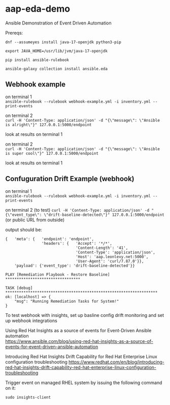# aap-eda-demo
Ansible Demonstration of Event Driven Automation

Prereqs:

`dnf --assumeyes install java-17-openjdk python3-pip`  

`export JAVA_HOME=/usr/lib/jvm/java-17-openjdk`  

`pip install ansible-rulebook`  

`ansible-galaxy collection install ansible.eda`  


## Webhook example
on terminal 1  
`ansible-rulebook --rulebook webhook-example.yml -i inventory.yml --print-events`  

on terminal 2  
`curl -H 'Content-Type: application/json' -d "{\"message\": \"Ansible is alright\"}" 127.0.0.1:5000/endpoint`  

look at results on terminal 1  

on terminal 2  
`curl -H 'Content-Type: application/json' -d "{\"message\": \"Ansible is super cool\"}" 127.0.0.1:5000/endpoint`  

look at results on terminal 1

## Confuguration Drift Example (webhook)
on terminal 1  
`ansible-rulebook --rulebook webhook-example.yml -i inventory.yml --print-events`  

on terminal 2 (to test)
`curl -H 'Content-Type: application/json' -d "{\"event_type\": \"drift-baseline-detected\"}" 127.0.0.1:5000/endpoint`  
(or public URL from outside)  

output should be:  

```
{   'meta': {   'endpoint': 'endpoint',
                'headers': {   'Accept': '*/*',
                               'Content-Length': '41',
                               'Content-Type': 'application/json',
                               'Host': 'aap.leonlevy.net:5000',
                               'User-Agent': 'curl/7.87.0'}},
    'payload': {'event_type': 'drift-baseline-detected'}}

PLAY [Remediation Playbook - Restore Baseline] *********************************

TASK [debug] *******************************************************************
ok: [localhost] => {
    "msg": "Running Remediation Tasks for System!"
}
```    

To test webhook with insights, set up basline config drift monitoring and set up webhook integrations

Using Red Hat Insights as a source of events for Event-Driven Ansible automation  
https://www.ansible.com/blog/using-red-hat-insights-as-a-source-of-events-for-event-driven-ansible-automation  

Introducing Red Hat Insights Drift Capability for Red Hat Enterprise Linux configuration troubleshooting
https://www.redhat.com/en/blog/introducing-red-hat-insights-drift-capability-red-hat-enterprise-linux-configuration-troubleshooting


Trigger event on managed RHEL system by issuing the following command on it:


`sudo insights-client`
